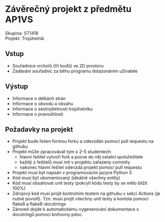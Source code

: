 # Závěrečný projekt z předmětu AP1VS
Skupina: ST1416\
Projekt: Trojúhelník

## Vstup
* Souřadnice vrcholů (tří bodů) ve 2D prostoru
* Zadávání souřadnic za běhu programu dotazováním uživatele

## Výstup
* Informace o délkách stran
* Informace o obvodu a obsahu
* Informace o sestrojitelnosti trojúhelníku
* Informace o pravoúhlosti

## Požadavky na projekt
* Projekt bude řešen formou forku a odevzdán pomocí pull requestu na githubu
* Projekt může zpracovávat tým o 2-5 studentech:
    * hlavní řešitel vytvoří fork a pozve do něj ostatní spoluřešitele
    * každý z řešitelů musí mít v projektu zařazeny commity
    * nakonec hlavní řešitel odevzdá projekt pomocí pull requestu
* Projekt musí být napsán v programovacím jazyce Python 3
* Kód musí být okomentovaný (ideálně všechny entity)
* Kód musí obsahovat unit testy (pokrytí kódu testy by se mělo blížit 100%)
* Zdrojový kód musí projít kontrolním testem na githubu v sekci Actions (je nutné povolit). Tzn. musí projít všechny unit testy a kontola pomocí flake8 a flake8-docstrings
* Zároveň dojde k automatickému vygenerování dokumentace s docstringů pomocí knihovny pdoc.
